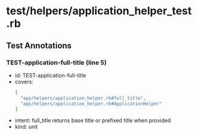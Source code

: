 # test/helpers/application_helper_test.rb

## Test Annotations

### TEST-application-full-title (line 5)
- id: TEST-application-full-title
- covers:
  ```json
  [
    "app/helpers/application_helper.rb#full_title",
    "app/helpers/application_helper.rb#ApplicationHelper"
  ]
  ```
- intent: full_title returns base title or prefixed title when provided
- kind: unit
